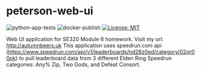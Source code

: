 # peterson-web-ui
![python-app-tests](https://github.com/autumnpeterson24/peterson-web-ui/actions/workflows/python-app-tests.yml/badge.svg?event=push)
![docker-publish](https://github.com/autumnpeterson24/peterson-web-ui/actions/workflows/docker-publish.yml/badge.svg?event=push)
[![License: MIT](https://img.shields.io/badge/License-MIT-yellow.svg)](https://opensource.org/licenses/MIT)

Web UI application for SE320 Module 6 homework.
Visit my url: http://autumnbeers.uk
This application uses speedrun.com api (https://www.speedrun.com/api/v1/leaderboards/nd28z0ed/category/02qr00pk) to pull leaderboard data from 3 different Elden Ring Speedrun categories: Any% Zip, Two Gods, and Defeat Consort.
